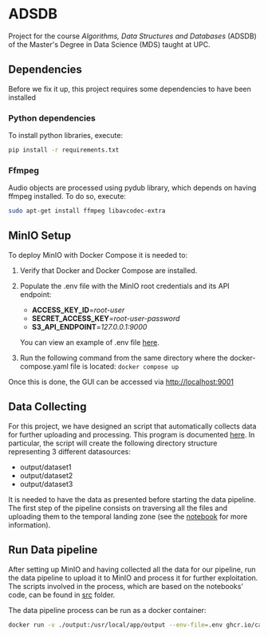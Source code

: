 # ADSDB
Project for the course *Algorithms, Data Structures and Databases* (ADSDB) of the Master's Degree in Data Science (MDS) taught at UPC.

## Dependencies
Before we fix it up, this project requires some dependencies to have been installed

### Python dependencies
To install python libraries, execute:
```sh
pip install -r requirements.txt
```

### Ffmpeg
Audio objects are processed using pydub library, which depends on having ffmpeg installed. To do so, execute:
```sh
sudo apt-get install ffmpeg libavcodec-extra
```

## MinIO Setup
To deploy MinIO with Docker Compose it is needed to:
1. Verify that Docker and Docker Compose are installed.
2. Populate the .env file with the MinIO root credentials and its API endpoint:
    - **ACCESS_KEY_ID**=*root-user*    
    - **SECRET_ACCESS_KEY**=*root-user-password* 
    - **S3_API_ENDPOINT**=*127.0.0.1:9000*

    You can view an example of .env file [here](./env.example).
3. Run the following command from the same directory where the docker-compose.yaml file is located:
```docker compose up```

Once this is done, the GUI can be accessed via [http://localhost:9001](http://localhost:9001)

## Data Collecting
For this project, we have designed an script that automatically collects data for further uploading and processing. This program is documented [here](./notebooks/landing_zone/data-collection.ipynb). In particular, the script will create the following directory structure representing 3 different datasources:
- output/dataset1 
- output/dataset2
- output/dataset3

It is needed to have the data as presented before starting the data pipeline. The first step of the pipeline consists on traversing all the files and uploading them to the temporal landing zone (see the [notebook](./notebooks/landing_zone/temporal_zone.ipynb) for more information).

## Run Data pipeline
After setting up MinIO and having collected all the data for our pipeline, run the data pipeline to upload it to MinIO and process it for further exploitation. The scripts involved in the process, which are based on the notebooks' code, can be found in [src](./src/) folder.

The data pipeline process can be run as a docker container:
```bash
docker run -v ./output:/usr/local/app/output --env-file=.env ghcr.io/carles-aguilera-pilo/adsdb:latest
```

